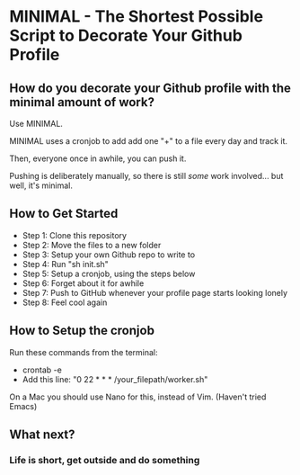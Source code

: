 # MINIMAL - The Shortest Possible Script to Decorate Your Github Profile

## How do you decorate your Github profile with the minimal amount of work?
Use MINIMAL.

MINIMAL uses a cronjob to add add one "+" to a file every day and track it.

Then, everyone once in awhile, you can push it.

Pushing is deliberately manually, so there is still *some* work involved... but well, it's minimal.

## How to Get Started
- Step 1:  Clone this repository
- Step 2:  Move the files to a new folder
- Step 3:  Setup your own Github repo to write to
- Step 4:  Run "sh init.sh"
- Step 5:  Setup a cronjob, using the steps below
- Step 6:  Forget about it for awhile
- Step 7:  Push to GitHub whenever your profile page starts looking lonely
- Step 8:  Feel cool again


## How to Setup the cronjob
Run these commands from the terminal:
- crontab -e
- Add this line: "0 22 * * * /your_filepath/worker.sh"

On a Mac you should use Nano for this, instead of Vim. (Haven't tried Emacs)

## What next?
### Life is short, get outside and do something
